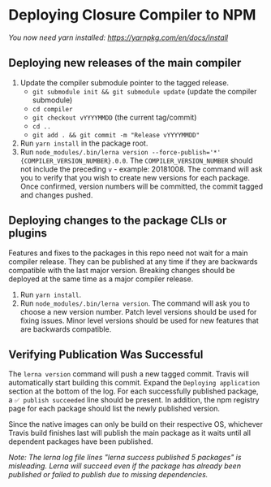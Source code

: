 # Deploying Closure Compiler to NPM

*You now need yarn installed: https://yarnpkg.com/en/docs/install*

## Deploying new releases of the main compiler

 1. Update the compiler submodule pointer to the tagged release.
     * `git submodule init && git submodule update` (update the compiler submodule)
     * `cd compiler`
     * `git checkout vYYYYMMDD` (the current tag/commit)
     * `cd ..`
     * `git add . && git commit -m "Release vYYYYMMDD"`
 2. Run `yarn install` in the package root.
 3. Run `node_modules/.bin/lerna version --force-publish='*' {COMPILER_VERSION_NUMBER}.0.0`.
    The `COMPILER_VERSION_NUMBER` should not include the preceding `v` - example: 20181008.
    The command will ask you to verify that you wish to create new versions for each package.
    Once confirmed, version numbers will be committed, the commit tagged and changes pushed.

## Deploying changes to the package CLIs or plugins

Features and fixes to the packages in this repo need not wait for a main compiler release.
They can be published at any time if they are backwards compatible with the last major version.
Breaking changes should be deployed at the same time as a major compiler release.

 1. Run `yarn install`.
 2. Run `node_modules/.bin/lerna version`.
    The command will ask you to choose a new version number.
    Patch level versions should be used for fixing issues.
    Minor level versions should be used for new features that are backwards compatible.
    
## Verifying Publication Was Successful

The `lerna version` command will push a new tagged commit. Travis will automatically start building
this commit. Expand the `Deploying application` section at the bottom of the log. For each
successfully published package, a `✅ publish succeeded` line should be present. In addition,
the npm registry page for each package should list the newly published version.

Since the native images can only be build on their respective OS, whichever Travis build
finishes last will publish the main package as it waits until all dependent packages have
been published.

*Note: The lerna log file lines "lerna success published 5 packages" is misleading. Lerna will
succeed even if the package has already been published or failed to publish due to missing
dependencies.*
